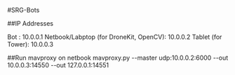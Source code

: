 #SRG-Bots

##IP Addresses

Bot : 10.0.0.1
Netbook/Labptop (for DroneKit, OpenCV):  10.0.0.2
Tablet (for Tower): 10.0.0.3

##Run mavproxy on netbook
mavproxy.py --master udp:10.0.0.2:6000 --out 10.0.0.3:14550 --out
127.0.0.1:14551
